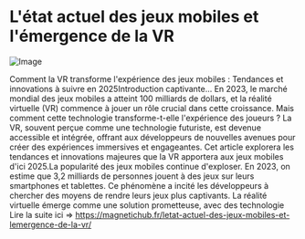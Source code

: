 # L'état actuel des jeux mobiles et l'émergence de la VR

![Image](https://images.pexels.com/photos/3165335/pexels-photo-3165335.jpeg?auto=compress&cs=tinysrgb&h=650&w=940)

Comment la VR transforme l'expérience des jeux mobiles : Tendances et innovations à suivre en 2025Introduction captivante... En 2023, le marché mondial des jeux mobiles a atteint 100 milliards de dollars, et la réalité virtuelle (VR) commence à jouer un rôle crucial dans cette croissance. Mais comment cette technologie transforme-t-elle l'expérience des joueurs ? La VR, souvent perçue comme une technologie futuriste, est devenue accessible et intégrée, offrant aux développeurs de nouvelles avenues pour créer des expériences immersives et engageantes. Cet article explorera les tendances et innovations majeures que la VR apportera aux jeux mobiles d'ici 2025.La popularité des jeux mobiles continue d'exploser. En 2023, on estime que 3,2 milliards de personnes jouent à des jeux sur leurs smartphones et tablettes. Ce phénomène a incité les développeurs à chercher des moyens de rendre leurs jeux plus captivants. La réalité virtuelle émerge comme une solution prometteuse, avec des technologie Lire la suite ici => https://magnetichub.fr/letat-actuel-des-jeux-mobiles-et-lemergence-de-la-vr/
